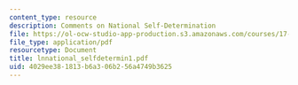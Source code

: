 ```yaml
---
content_type: resource
description: Comments on National Self-Determination
file: https://ol-ocw-studio-app-production.s3.amazonaws.com/courses/17-000j-political-philosophy-global-justice-spring-2003/4029ee381813b6a306b256a4749b3625_lnnational_selfdetermin1.pdf
file_type: application/pdf
resourcetype: Document
title: lnnational_selfdetermin1.pdf
uid: 4029ee38-1813-b6a3-06b2-56a4749b3625
---
```

